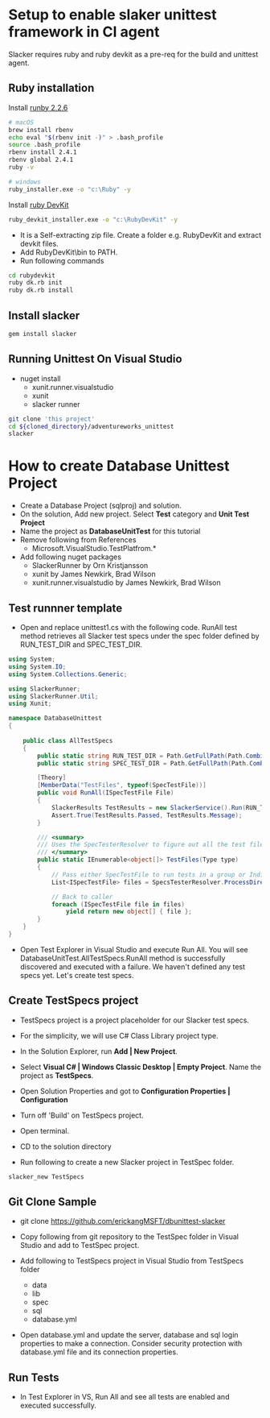 # Setup to enable slaker unittest framework in CI agent

Slacker requires ruby and ruby devkit as a pre-req for the build and unittest agent.

## Ruby installation 

Install [runby 2.2.6](https://dl.bintray.com/oneclick/rubyinstaller/rubyinstaller-2.2.6-x64.exe)

```bash
# macOS
brew install rbenv
echo eval "$(rbenv init -)" > .bash_profile
source .bash_profile
rbenv install 2.4.1
rbenv global 2.4.1
ruby -v

# windows
ruby_installer.exe -o "c:\Ruby" -y
```

Install [ruby DevKit](https://dl.bintray.com/oneclick/rubyinstaller/DevKit-mingw64-64-4.7.2-20130224-1432-sfx.exe)

```bash
ruby_devkit_installer.exe -o "c:\RubyDevKit" -y
```

- It is a Self-extracting zip file. Create a folder e.g. RubyDevKit and extract devkit files. 
- Add RubyDevKit\bin to PATH.
- Run following commands

```bash
cd rubydevkit
ruby dk.rb init
ruby dk.rb install
```

## Install slacker

```bash
gem install slacker
```

## Running Unittest On Visual Studio 
* nuget install 
    * xunit.runner.visualstudio
    * xunit
    * slacker runner

```bash
git clone 'this project'
cd ${cloned_directory}/adventureworks_unittest
slacker
```

# How to create Database Unittest Project

* Create a Database Project (sqlproj) and solution.
* On the solution, Add new project. Select **Test** category and **Unit Test Project**
* Name the project as **DatabaseUnitTest** for this tutorial 
* Remove following from References
    * Microsoft.VisualStudio.TestPlatfrom.*
* Add following nuget packages
    * SlackerRunner by Orn Kristjansson
    * xunit by James Newkirk, Brad Wilson
    * xunit.runner.visualstudio by James Newkirk, Brad Wilson

## Test runnner template
* Open and replace unittest1.cs with the following code. RunAll test method retrieves all Slacker test specs under the spec folder defined by RUN_TEST_DIR and SPEC_TEST_DIR.

```csharp
using System;
using System.IO;
using System.Collections.Generic;

using SlackerRunner;
using SlackerRunner.Util;
using Xunit;

namespace DatabaseUnittest
{
  
    public class AllTestSpecs
    {
        public static string RUN_TEST_DIR = Path.GetFullPath(Path.Combine("..", "..", "..", "TestSpecs")) + "\\";
        public static string SPEC_TEST_DIR = Path.GetFullPath(Path.Combine("..", "..", "..", "TestSpecs", "spec") + "/");

        [Theory]
        [MemberData("TestFiles", typeof(SpecTestFile))]
        public void RunAll(ISpecTestFile File)
        {
            SlackerResults TestResults = new SlackerService().Run(RUN_TEST_DIR, SPEC_TEST_DIR + File.FileName);
            Assert.True(TestResults.Passed, TestResults.Message);
        }

        /// <summary>
        /// Uses the SpecTesterResolver to figure out all the test files in a directory
        /// </summary>
        public static IEnumerable<object[]> TestFiles(Type type)
        {
            // Pass either SpecTestFile to run tests in a group or IndividualTestFile to run one test file at a time 
            List<ISpecTestFile> files = SpecsTesterResolver.ProcessDirectory(SPEC_TEST_DIR, type);

            // Back to caller
            foreach (ISpecTestFile file in files)
                yield return new object[] { file };
        }
    }
}
``` 

* Open Test Explorer in Visual Studio and execute Run All. You will see DatabaseUnitTest.AllTestSpecs.RunAll method is successfully discovered and executed with a failure. We haven't defined any test specs yet. Let's create test specs.

## Create TestSpecs project 

* TestSpecs project is a project placeholder for our Slacker test specs. 
* For the simplicity, we will use C# Class Library project type.

* In the Solution Explorer, run **Add | New Project**.
* Select **Visual C# | Windows Classic Desktop | Empty Project**. Name the project as **TestSpecs**. 

* Open Solution Properties and got to **Configuration Properties | Configuration**

* Turn off 'Build' on TestSpecs project.

* Open terminal.

* CD to the solution directory

* Run following to create a new Slacker project in TestSpec folder.

```bash
slacker_new TestSpecs
```

## Git Clone Sample

* git clone https://github.com/erickangMSFT/dbunittest-slacker

* Copy following from git repository to the TestSpec folder in Visual Studio and add to TestSpec project.
* Add following to TestSpecs project in Visual Studio from TestSpecs folder

    * data
    * lib
    * spec
    * sql
    * database.yml

* Open database.yml and update the server, database and sql login properties to make a connection. Consider security protection with database.yml file and its connection properties.

## Run Tests

* In Test Explorer in VS, Run All and see all tests are enabled and executed successfully.